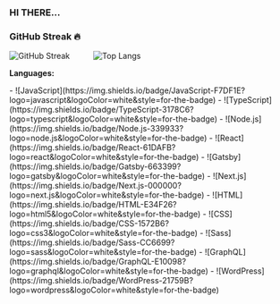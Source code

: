 ### HI THERE...

### GitHub Streak 🔥
![GitHub Streak](https://streak-stats.demolab.com/?user=Gowthamap)&emsp;&emsp;&emsp;![Top Langs](https://github-readme-stats.vercel.app/api/top-langs/?username=Gowthamap&theme=tokyonight&layout=compact)

**Languages:** 
<p>
- ![JavaScript](https://img.shields.io/badge/JavaScript-F7DF1E?logo=javascript&logoColor=white&style=for-the-badge)
- ![TypeScript](https://img.shields.io/badge/TypeScript-3178C6?logo=typescript&logoColor=white&style=for-the-badge)
- ![Node.js](https://img.shields.io/badge/Node.js-339933?logo=node.js&logoColor=white&style=for-the-badge)
- ![React](https://img.shields.io/badge/React-61DAFB?logo=react&logoColor=white&style=for-the-badge)
- ![Gatsby](https://img.shields.io/badge/Gatsby-663399?logo=gatsby&logoColor=white&style=for-the-badge)
- ![Next.js](https://img.shields.io/badge/Next.js-000000?logo=next.js&logoColor=white&style=for-the-badge)
- ![HTML](https://img.shields.io/badge/HTML-E34F26?logo=html5&logoColor=white&style=for-the-badge)
- ![CSS](https://img.shields.io/badge/CSS-1572B6?logo=css3&logoColor=white&style=for-the-badge)
- ![Sass](https://img.shields.io/badge/Sass-CC6699?logo=sass&logoColor=white&style=for-the-badge)
- ![GraphQL](https://img.shields.io/badge/GraphQL-E10098?logo=graphql&logoColor=white&style=for-the-badge)
- ![WordPress](https://img.shields.io/badge/WordPress-21759B?logo=wordpress&logoColor=white&style=for-the-badge)
</p>
